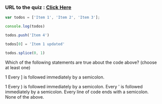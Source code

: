 ### URL to the quiz : [Click Here]()

```javascript
var todos = ['Item 1', 'Item 2', 'Item 3'];

console.log(todos)

todos.push('Item 4')

todos[0] = 'Item 1 updated'

todos.splice(0, 1)
```

Which of the following statements are true about the code above? (choose at least one)

1 Every ] is followed immediately by a semicolon.

1 Every ) is followed immediately by a semicolon.
Every ' is followed immediately by a semicolon.
Every line of code ends with a semicolon.
None of the above.
